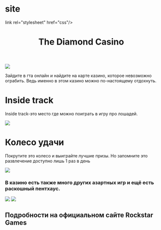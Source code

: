 # site
<html>
    <title>The Diamond Casino</title>
  link rel="stylesheet"
  href="css"/>
        <body>
            <main>
                <header><h1>The Diamond Casino</h1></header>
                <img src="https://gtals.ru/wp-content/uploads/2019/07/gtao_the_diamond_casino_resort_full-2.jpg"/>
                <p>Зайдите в гта онлайн и найдите на карте казино, которое невозможно ограбить. Ведь именно в этом казино можно по-настоящему отдохнуть.</p>
                <h1>Inside track</h1>
                <p>Inside track-это место где можно поиграть в игру про лошадей.</p>
                <img src="https://im0-tub-ru.yandex.net/i?id=7febdf4883aea811f8f96e5e166af5ba&n=13&exp=1"/>
                <h1>Колесо удачи</h1>
                <p>Покрутите это колесо и выиграйте лучшие призы. Но запомните это развлечение доступно лишь 1 раз в день</p>
                <img src="https://i.ytimg.com/vi/8bcIeRZfAS8/maxresdefault.jpg"/>
                <h3>В казино есть также много других азартных игр и ещё есть раскошный пентхаус.</h3>
                <img src="https://libertycity.ru/uploads/posts/2019-07/1563899661_playkey-2019-07-23-14-38-51-45.png"/>
                <img src="https://im0-tub-ru.yandex.net/i?id=0efd6d337254d47598676da45ca21849&n=13&exp=1"/>
            </main>
            <footer><h2>Подробности на официальном сайте Rockstar Games</h2></footer>
        </body>
</html>
